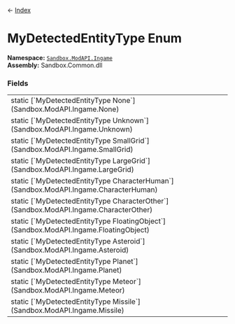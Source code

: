 ← [Index](index)
# MyDetectedEntityType Enum
**Namespace:** [`Sandbox.ModAPI.Ingame`](Sandbox.ModAPI.Ingame)  
**Assembly:** Sandbox.Common.dll  
### Fields
<table style="width: 100%">
<tr><td>static [`MyDetectedEntityType None`](Sandbox.ModAPI.Ingame.None)</td><td></td></tr>
<tr><td>static [`MyDetectedEntityType Unknown`](Sandbox.ModAPI.Ingame.Unknown)</td><td></td></tr>
<tr><td>static [`MyDetectedEntityType SmallGrid`](Sandbox.ModAPI.Ingame.SmallGrid)</td><td></td></tr>
<tr><td>static [`MyDetectedEntityType LargeGrid`](Sandbox.ModAPI.Ingame.LargeGrid)</td><td></td></tr>
<tr><td>static [`MyDetectedEntityType CharacterHuman`](Sandbox.ModAPI.Ingame.CharacterHuman)</td><td></td></tr>
<tr><td>static [`MyDetectedEntityType CharacterOther`](Sandbox.ModAPI.Ingame.CharacterOther)</td><td></td></tr>
<tr><td>static [`MyDetectedEntityType FloatingObject`](Sandbox.ModAPI.Ingame.FloatingObject)</td><td></td></tr>
<tr><td>static [`MyDetectedEntityType Asteroid`](Sandbox.ModAPI.Ingame.Asteroid)</td><td></td></tr>
<tr><td>static [`MyDetectedEntityType Planet`](Sandbox.ModAPI.Ingame.Planet)</td><td></td></tr>
<tr><td>static [`MyDetectedEntityType Meteor`](Sandbox.ModAPI.Ingame.Meteor)</td><td></td></tr>
<tr><td>static [`MyDetectedEntityType Missile`](Sandbox.ModAPI.Ingame.Missile)</td><td></td></tr>
</table>
